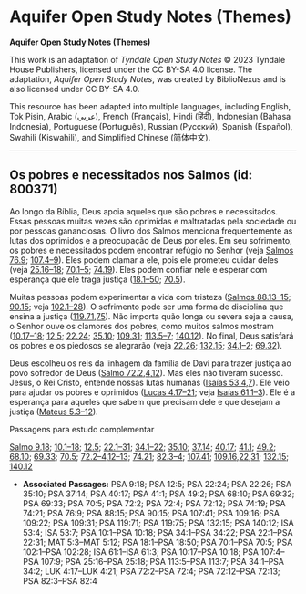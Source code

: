 # Aquifer Open Study Notes (Themes)

**Aquifer Open Study Notes (Themes)**

This work is an adaptation of *Tyndale Open Study Notes* © 2023 Tyndale House Publishers, licensed under the CC BY\-SA 4\.0 license. The adaptation, *Aquifer Open Study Notes*, was created by BiblioNexus and is also licensed under CC BY\-SA 4\.0\.

This resource has been adapted into multiple languages, including English, Tok Pisin, Arabic (عربي), French (Français), Hindi (हिंदी), Indonesian (Bahasa Indonesia), Portuguese (Português), Russian (Русский), Spanish (Español), Swahili (Kiswahili), and Simplified Chinese (简体中文).



--------------------------------

## Os pobres e necessitados nos Salmos (id: 800371)

Ao longo da Bíblia, Deus apoia aqueles que são pobres e necessitados. Essas pessoas muitas vezes são oprimidas e maltratadas pela sociedade ou por pessoas gananciosas. O livro dos Salmos menciona frequentemente as lutas dos oprimidos e a preocupação de Deus por eles. Em seu sofrimento, os pobres e necessitados podem encontrar refúgio no Senhor (veja [Salmos 76\.9](https://ref.ly/Ps76:9); [107\.4–9](https://ref.ly/Ps107:4-Ps107:9)). Eles podem clamar a ele, pois ele prometeu cuidar deles (veja [25\.16–18](https://ref.ly/Ps25:16-Ps25:18); [70\.1–5](https://ref.ly/Ps70:1-Ps70:5); [74\.19](https://ref.ly/Ps74:19)). Eles podem confiar nele e esperar com esperança que ele traga justiça ([18\.1–50](https://ref.ly/Ps18:1-Ps18:50); [70\.5](https://ref.ly/Ps70:5)).

Muitas pessoas podem experimentar a vida com tristeza ([Salmos 88\.13–15](https://ref.ly/Ps88:15); [90\.15](https://ref.ly/Ps90:15); veja [102\.1–28](https://ref.ly/Ps102:1-Ps102:28)). O sofrimento pode ser uma forma de disciplina que ensina a justiça ([119\.71](https://ref.ly/Ps119:71),[75](https://ref.ly/Ps119:75)). Não importa quão longa ou severa seja a causa, o Senhor ouve os clamores dos pobres, como muitos salmos mostram ([10\.17–18](https://ref.ly/Ps10:17-Ps10:18); [12\.5](https://ref.ly/Ps12:5); [22\.24](https://ref.ly/Ps22:24); [35\.10](https://ref.ly/Ps35:10); [109\.31](https://ref.ly/Ps109:31); [113\.5–7](https://ref.ly/Ps113:5-Ps113:7); [140\.12](https://ref.ly/Ps140:12)). No final, Deus satisfará os pobres e os piedosos se alegrarão (veja [22\.26](https://ref.ly/Ps22:26); [132\.15](https://ref.ly/Ps132:15); [34\.1–2](https://ref.ly/Ps34:1-Ps34:2); [69\.32](https://ref.ly/Ps69:32)).

Deus escolheu os reis da linhagem da família de Davi para trazer justiça ao povo sofredor de Deus ([Salmo 72\.2](https://ref.ly/Ps72:2),[4](https://ref.ly/Ps72:4),[12](https://ref.ly/Ps72:12)). Mas eles não tiveram sucesso. Jesus, o Rei Cristo, entende nossas lutas humanas ([Isaías 53\.4](https://ref.ly/Isa53:4),[7](https://ref.ly/Isa53:7)). Ele veio para ajudar os pobres e oprimidos ([Lucas 4\.17–21](https://ref.ly/Luke4:17-Luke4:21); veja [Isaías 61\.1–3](https://ref.ly/Isa61:1-Isa61:3)). Ele é a esperança para aqueles que sabem que precisam dele e que desejam a justiça ([Mateus 5\.3–12](https://ref.ly/Matt5:3-Matt5:12)).

Passagens para estudo complementar

[Salmo 9\.18](https://ref.ly/Ps9:18); [10\.1–18](https://ref.ly/Ps10:1-Ps10:18); [12\.5](https://ref.ly/Ps12:5); [22\.1–31](https://ref.ly/Ps22:1-Ps22:31); [34\.1–22](https://ref.ly/Ps34:1-Ps34:22); [35\.10](https://ref.ly/Ps35:10); [37\.14](https://ref.ly/Ps37:14); [40\.17](https://ref.ly/Ps40:17); [41\.1](https://ref.ly/Ps41:1); [49\.2](https://ref.ly/Ps49:2); [68\.10](https://ref.ly/Ps68:10); [69\.33](https://ref.ly/Ps69:33); [70\.5](https://ref.ly/Ps70:5); [72\.2–4](https://ref.ly/Ps72:2-Ps72:4),[12–13](https://ref.ly/Ps72:12-Ps72:13); [74\.21](https://ref.ly/Ps74:21); [82\.3–4](https://ref.ly/Ps82:3-Ps82:4); [107\.41](https://ref.ly/Ps107:41); [109\.16](https://ref.ly/Ps109:16),[22](https://ref.ly/Ps109:22),[31](https://ref.ly/Ps109:31); [132\.15](https://ref.ly/Ps132:15); [140\.12](https://ref.ly/Ps140:12)

* **Associated Passages:** PSA 9:18; PSA 12:5; PSA 22:24; PSA 22:26; PSA 35:10; PSA 37:14; PSA 40:17; PSA 41:1; PSA 49:2; PSA 68:10; PSA 69:32; PSA 69:33; PSA 70:5; PSA 72:2; PSA 72:4; PSA 72:12; PSA 74:19; PSA 74:21; PSA 76:9; PSA 88:15; PSA 90:15; PSA 107:41; PSA 109:16; PSA 109:22; PSA 109:31; PSA 119:71; PSA 119:75; PSA 132:15; PSA 140:12; ISA 53:4; ISA 53:7; PSA 10:1–PSA 10:18; PSA 34:1–PSA 34:22; PSA 22:1–PSA 22:31; MAT 5:3–MAT 5:12; PSA 18:1–PSA 18:50; PSA 70:1–PSA 70:5; PSA 102:1–PSA 102:28; ISA 61:1–ISA 61:3; PSA 10:17–PSA 10:18; PSA 107:4–PSA 107:9; PSA 25:16–PSA 25:18; PSA 113:5–PSA 113:7; PSA 34:1–PSA 34:2; LUK 4:17–LUK 4:21; PSA 72:2–PSA 72:4; PSA 72:12–PSA 72:13; PSA 82:3–PSA 82:4

